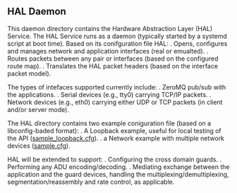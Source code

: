 ## HAL Daemon
This daemon directory contains the Hardware Abstraction Layer (HAL) Service.
The HAL Service runs as a daemon (typically started by a systemd script at boot 
time).  Based on its conifguration file HAL:
. Opens, configures and manages network and application interfaces (real or emualted).
. Routes packets between any pair or interfaces (based on the configured route map).
. Translates the HAL packet headers (based on the interface packet model).

The types of intefaces supported currently include:
. ZeroMQ pub/sub with the applications.
. Serial devices (e.g., tty0) carrying TCP/IP packets.
. Network devices (e.g., eth0) carrying either UDP or TCP packets (in client and/or server mode).

The HAL directory contains two example coniguration file (based on a libconfig-baded format):
. A Loopback example, useful for local testing of the API ([sample_loopback.cfg](../sample.cfg)).
. a Network example with multiple network devices ([sample.cfg](../sample.cfg)).

HAL will be extended to support:
. Configuring the cross domain guards.
. Performing any ADU encoding/decoding.
. Mediating  exchange between the application and the guard devices, handling the multiplexing/demultiplexing, segmentation/reassembly and rate control, as applicable.

